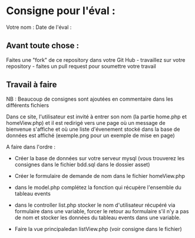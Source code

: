 # Consigne pour l'éval :

Votre nom : 
Date de l'éval :

## Avant toute chose :

Faites une "fork" de ce repository dans votre Git Hub - travaillez sur votre repository - faites un pull request pour soumettre votre travail

## Travail à faire

NB : Beaucoup de consignes sont ajoutées en commentaire dans les différents fichiers

Dans ce site, l'utilisateur est invité à entrer son nom (la partie home.php et homeView.php) et il est redirigé vers une page où un message de bienvenue s'affiche et où une liste d'évenement stocké dans la base de données est affiché (exemple.png pour un exemple de mise en page)

A faire dans l'ordre : 
- Créer la base de données sur votre serveur mysql (vous trouverez les consignes dans le fichier bdd.sql dans le dossier asset)

- Créer le formulaire de demande de nom dans le fichier homeView.php

- dans le model.php complétez la fonction qui récupère l'ensemble du tableau events

- dans le controller list.php stocker le nom d'utilisateur récupéré via formulaire dans une variable, forcer le retour au formulaire s'il n'y a pas de nom et stocker les données du tableau events dans une variable.

- Faire la vue principaledan listView.php (voir consigne dans le fichier)
